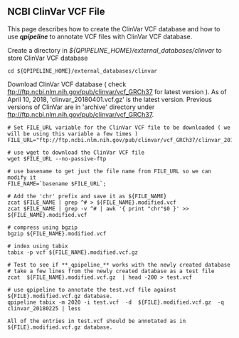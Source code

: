 ## NCBI ClinVar VCF File

This page describes how to create the ClinVar VCF database and how to use **_qpipeline_** to annotate VCF files with ClinVar VCF database.


Create a directory in *${QPIPELINE_HOME}/external_databases/clinvar* to store ClinVar VCF database 
```
cd ${QPIPELINE_HOME}/external_databases/clinvar 
```

Download ClinVar VCF database ( check ftp://ftp.ncbi.nlm.nih.gov/pub/clinvar/vcf_GRCh37 for latest version ). As of April 10, 2018, 'clinvar_20180401.vcf.gz' is the latest version.  Previous versions of ClinVar are in 'archive' directory under ftp://ftp.ncbi.nlm.nih.gov/pub/clinvar/vcf_GRCh37. 
```
# Set FILE_URL variable for the ClinVar VCF file to be downloaded ( we will be using this variable a few times )
FILE_URL="ftp://ftp.ncbi.nlm.nih.gov/pub/clinvar/vcf_GRCh37/clinvar_20180401.vcf.gz"

# use wget to download the ClinVar VCF file
wget $FILE_URL --no-passive-ftp

# use basename to get just the file name from FILE_URL so we can modify it 
FILE_NAME=`basename $FILE_URL`;

# Add the 'chr' prefix and save it as ${FILE_NAME} 
zcat $FILE_NAME | grep ^# > ${FILE_NAME}.modified.vcf 
zcat $FILE_NAME | grep -v ^# | awk '{ print "chr"$0 }' >>  ${FILE_NAME}.modified.vcf 

# compress using bgzip 
bgzip ${FILE_NAME}.modified.vcf 

# index using tabix
tabix -p vcf ${FILE_NAME}.modified.vcf.gz 

# Test to see if **_qpipeline_** works with the newly created database
# take a few lines from the newly created database as a test file
zcat  ${FILE_NAME}.modified.vcf.gz  | head -200 > test.vcf 

# use qpipeline to annotate the test.vcf file against ${FILE}.modified.vcf.gz database.  
qpipeline tabix -m 2020 -i test.vcf  -d  ${FILE}.modified.vcf.gz  -q clinvar_20180225 | less 

All of the entries in test.vcf should be annotated as in ${FILE}.modified.vcf.gz database.
```
